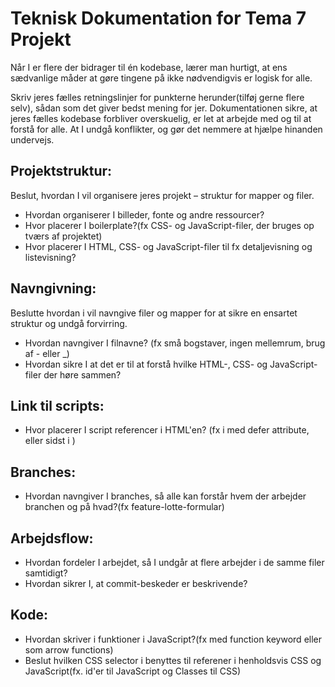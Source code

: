 # Teknisk Dokumentation for Tema 7 Projekt
Når I er flere der bidrager til én kodebase, lærer man hurtigt, at ens sædvanlige måder at gøre tingene på ikke nødvendigvis er logisk for alle.

Skriv jeres fælles retningslinjer for punkterne herunder(tilføj gerne flere selv), sådan som det giver bedst mening for jer. Dokumentationen sikre, at jeres fælles kodebase forbliver overskuelig, er let at arbejde med og til at forstå for alle. At I undgå konflikter, og gør det nemmere at hjælpe hinanden undervejs.

## Projektstruktur:
Beslut, hvordan I vil organisere jeres projekt – struktur for mapper og filer.
- Hvordan organiserer I billeder, fonte og andre ressourcer?
- Hvor placerer I boilerplate?(fx CSS- og JavaScript-filer, der bruges op tværs af projektet)
- Hvor placerer I HTML, CSS- og JavaScript-filer til fx detaljevisning og listevisning?

## Navngivning:
Beslutte hvordan i vil navngive filer og mapper for at sikre en ensartet struktur og undgå forvirring.
- Hvordan navngiver I filnavne? (fx små bogstaver, ingen mellemrum, brug af - eller _)
- Hvordan sikre I at det er til at forstå hvilke HTML-, CSS- og JavaScript-filer der høre sammen?

## Link til scripts:
- Hvor placerer I script referencer i HTML'en? (fx i <head> med defer attribute, eller sidst i <body>)

## Branches:
- Hvordan navngiver I branches, så alle kan forstår hvem der arbejder branchen og på hvad?(fx feature-lotte-formular)

## Arbejdsflow:
- Hvordan fordeler I arbejdet, så I undgår at flere arbejder i de samme filer samtidigt?
- Hvordan sikrer I, at commit-beskeder er beskrivende?

## Kode:
- Hvordan skriver i funktioner i JavaScript?(fx med function keyword eller som arrow functions)
- Beslut hvilken CSS selector i benyttes til referener i henholdsvis CSS og JavaScript(fx. id'er til JavaScript og Classes til CSS)


